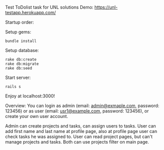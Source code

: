Test ToDolist task for UNL solutions
Demo: https://unl-testapp.herokuapp.com/

Startup order:

  Setup gems:

    bundle install

  Setup database:

    rake db:create
    rake db:migrate
    rake db:seed

Start server:
   
    rails s

Enjoy at localhost:3000!

Overview: 
  You can login as admin (email: admin@exmaple.com, password: 123456) or as user (email: usr1@example.com, password: 123456), or create your own user account.

  Admin can create projects and tasks, can assign users to tasks.
  User can add first name and last name at profile page, also at profile page user can check tasks he was assigned to. User can read project pages, but can't manage projects and tasks.
  Both can use projects filter on main page.
